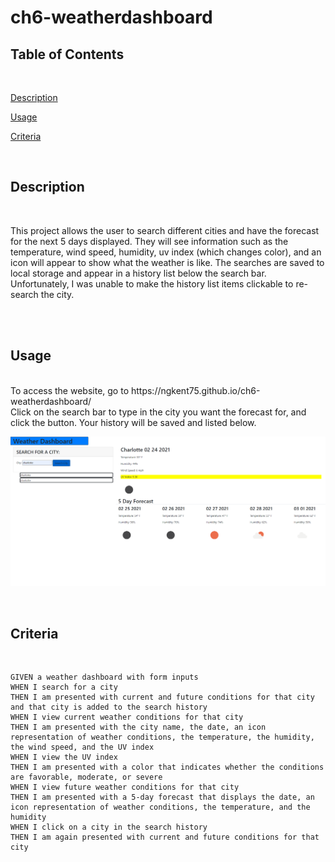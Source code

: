# ch6-weatherdashboard

## Table of Contents

<br>

[Description](#description)

[Usage](#Usage)

[Criteria](#criteria)

<br>

## Description

<br>

This project allows the user to search different cities and have the forecast for the next 5 days displayed. They will see information such as the temperature, wind speed, humidity, uv index (which changes color), and an icon will appear to show what the weather is like. The searches are saved to local storage and appear in a history list below the search bar. Unfortunately, I was unable to make the history list items clickable to re-search the city.



<br>
<br>


## Usage
<br>
To access the website, go to https://ngkent75.github.io/ch6-weatherdashboard/

<br>
Click on the search bar to type in the city you want the forecast for, and click the button. Your history will be saved and listed below.
<br>

![Home](assets/screenshots/demonstration.PNG)




<br>

## Criteria

<br>

```
GIVEN a weather dashboard with form inputs
WHEN I search for a city
THEN I am presented with current and future conditions for that city and that city is added to the search history
WHEN I view current weather conditions for that city
THEN I am presented with the city name, the date, an icon representation of weather conditions, the temperature, the humidity, the wind speed, and the UV index
WHEN I view the UV index
THEN I am presented with a color that indicates whether the conditions are favorable, moderate, or severe
WHEN I view future weather conditions for that city
THEN I am presented with a 5-day forecast that displays the date, an icon representation of weather conditions, the temperature, and the humidity
WHEN I click on a city in the search history
THEN I am again presented with current and future conditions for that city
```